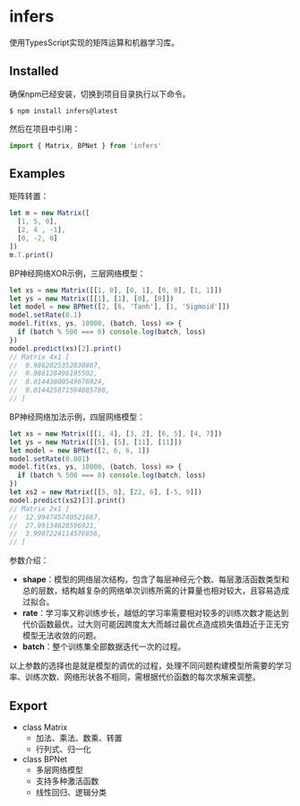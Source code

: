 # infers
使用TypesScript实现的矩阵运算和机器学习库。

## Installed
确保npm已经安装，切换到项目目录执行以下命令。
```shell
$ npm install infers@latest
```
然后在项目中引用：
```ts
import { Matrix, BPNet } from 'infers'
```

## Examples
矩阵转置：
```ts
let m = new Matrix([
  [1, 5, 0],
  [2, 4 , -1],
  [0, -2, 0]
])
m.T.print()
```
BP神经网络XOR示例，三层网络模型：
```ts
let xs = new Matrix([[1, 0], [0, 1], [0, 0], [1, 1]])
let ys = new Matrix([[1], [1], [0], [0]])
let model = new BPNet([2, [6, 'Tanh'], [1, 'Sigmoid']])
model.setRate(0.1)
model.fit(xs, ys, 10000, (batch, loss) => {
  if (batch % 500 === 0) console.log(batch, loss)
})
model.predict(xs)[2].print()
// Matrix 4x1 [
//  0.9862025352830867, 
//  0.986128496195502, 
//  0.01443800549676924, 
//  0.014425871504885788, 
// ]
```
BP神经网络加法示例，四层网络模型：
```ts
let xs = new Matrix([[1, 4], [3, 2], [6, 5], [4, 7]])
let ys = new Matrix([[5], [5], [11], [11]])
let model = new BPNet([2, 6, 6, 1])
model.setRate(0.001)
model.fit(xs, ys, 10000, (batch, loss) => {
  if (batch % 500 === 0) console.log(batch, loss)
})
let xs2 = new Matrix([[5, 8], [22, 6], [-5, 9]])
model.predict(xs2)[3].print()
// Matrix 2x1 [
//  12.994745740521667, 
//  27.99134620596921, 
//  3.9987224114576856, 
// ]
```
参数介绍：
 - **shape**：模型的网络层次结构，包含了每层神经元个数、每层激活函数类型和总的层数，结构越复杂的网络单次训练所需的计算量也相对较大，且容易造成过拟合。
 - **rate**：学习率又称训练步长，越低的学习率需要相对较多的训练次数才能达到代价函数最优，过大则可能因跨度太大而越过最优点造成损失值趋近于正无穷模型无法收敛的问题。
 - **batch**：整个训练集全部数据迭代一次的过程。

以上参数的选择也是就是模型的调优的过程，处理不同问题构建模型所需要的学习率、训练次数、网络形状各不相同，需根据代价函数的每次求解来调整。

## Export
- class Matrix
  - 加法、乘法、数乘、转置
  - 行列式、归一化
- class BPNet
  - 多层网络模型
  - 支持多种激活函数
  - 线性回归、逻辑分类